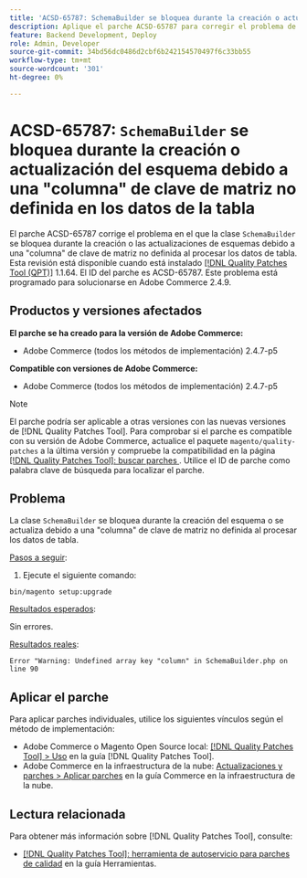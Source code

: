 ```yaml
---
title: 'ACSD-65787: SchemaBuilder se bloquea durante la creación o actualización del esquema debido a la clave de matriz "column" no definida en los datos de la tabla'
description: Aplique el parche ACSD-65787 para corregir el problema de Adobe Commerce en el que la clase SchemaBuilder se bloquea durante la creación del esquema o se actualiza debido a una "columna" de clave de matriz no definida al procesar los datos de tabla.
feature: Backend Development, Deploy
role: Admin, Developer
source-git-commit: 34bd56dc0486d2cbf6b242154570497f6c33bb55
workflow-type: tm+mt
source-wordcount: '301'
ht-degree: 0%

---
```



# ACSD-65787: `SchemaBuilder` se bloquea durante la creación o actualización del esquema debido a una &quot;columna&quot; de clave de matriz no definida en los datos de la tabla

El parche ACSD-65787 corrige el problema en el que la clase `SchemaBuilder` se bloquea durante la creación o las actualizaciones de esquemas debido a una &quot;columna&quot; de clave de matriz no definida al procesar los datos de tabla. Esta revisión está disponible cuando está instalado [[!DNL Quality Patches Tool (QPT)]](/help/tools/quality-patches-tool/quality-patches-tool-to-self-serve-quality-patches.md) 1.1.64. El ID del parche es ACSD-65787. Este problema está programado para solucionarse en Adobe Commerce 2.4.9.

## Productos y versiones afectados

**El parche se ha creado para la versión de Adobe Commerce:**

* Adobe Commerce (todos los métodos de implementación) 2.4.7-p5

**Compatible con versiones de Adobe Commerce:**

* Adobe Commerce (todos los métodos de implementación) 2.4.7-p5

>[!NOTE]
>
>El parche podría ser aplicable a otras versiones con las nuevas versiones de [!DNL Quality Patches Tool]. Para comprobar si el parche es compatible con su versión de Adobe Commerce, actualice el paquete `magento/quality-patches` a la última versión y compruebe la compatibilidad en la página [[!DNL Quality Patches Tool]: buscar parches ](https://experienceleague.adobe.com/tools/commerce-quality-patches/index.html?lang=es). Utilice el ID de parche como palabra clave de búsqueda para localizar el parche.

## Problema

La clase `SchemaBuilder` se bloquea durante la creación del esquema o se actualiza debido a una &quot;columna&quot; de clave de matriz no definida al procesar los datos de tabla.

<u>Pasos a seguir</u>:

1. Ejecute el siguiente comando:

```
bin/magento setup:upgrade
```

<u>Resultados esperados</u>:

Sin errores.

<u>Resultados reales</u>:

```
Error "Warning: Undefined array key "column" in SchemaBuilder.php on line 90
```

## Aplicar el parche

Para aplicar parches individuales, utilice los siguientes vínculos según el método de implementación:

* Adobe Commerce o Magento Open Source local: [[!DNL Quality Patches Tool] > Uso](/help/tools/quality-patches-tool/usage.md) en la guía [!DNL Quality Patches Tool].
* Adobe Commerce en la infraestructura de la nube: [Actualizaciones y parches > Aplicar parches](https://experienceleague.adobe.com/docs/commerce-cloud-service/user-guide/develop/upgrade/apply-patches.html?lang=es) en la guía Commerce en la infraestructura de la nube.

## Lectura relacionada

Para obtener más información sobre [!DNL Quality Patches Tool], consulte:

* [[!DNL Quality Patches Tool]: herramienta de autoservicio para parches de calidad](/help/tools/quality-patches-tool/quality-patches-tool-to-self-serve-quality-patches.md) en la guía Herramientas.
